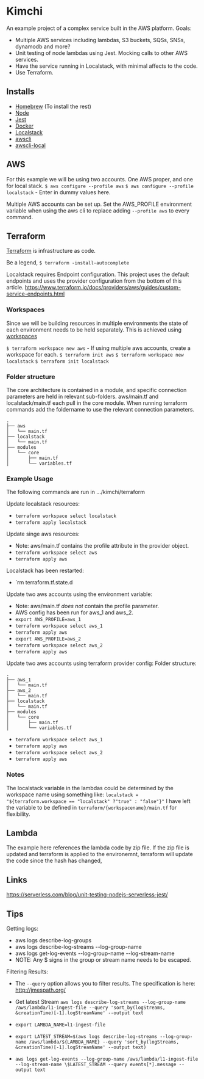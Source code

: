 # Kimchi

An example project of a complex service built in the AWS platform.
Goals:

- Multiple AWS services including lambdas, S3 buckets, SQSs, SNSs, dynamodb and more?
- Unit testing of node lambdas using Jest. Mocking calls to other AWS services.
- Have the service running in Localstack, with minimal affects to the code.
- Use Terraform.

## Installs

- [Homebrew](https://brew.sh/) (To install the rest)
- [Node](https://nodejs.org/en/)
- [Jest](https://jestjs.io/)
- [Docker](https://www.docker.com/)
- [Localstack](https://github.com/localstack/localstack)
- [awscli](https://aws.amazon.com/cli/)
- [awscli-local](https://github.com/localstack/awscli-local)

## AWS

For this example we will be using two accounts. One AWS proper, and one for local stack.
`$ aws configure --profile aws`
`$ aws configure --profile localstack` - Enter in dummy values here.

Multiple AWS accounts can be set up. Set the AWS_PROFILE environment variable when using the aws cli to replace adding `--profile aws` to every command.

## Terraform

[Terraform](https://www.terraform.io/) is infrastructure as code.

Be a legend, `$ terraform -install-autocomplete`

Localstack requires Endpoint configuration.
This project uses the default endpoints and uses the provider configuration from the bottom of this article. https://www.terraform.io/docs/providers/aws/guides/custom-service-endpoints.html

### Workspaces

Since we will be building resources in multiple environments the state of each environment needs to be held separately.
This is achieved using [workspaces](https://www.terraform.io/docs/state/workspaces.html)

`$ terraform workspace new aws` - If using multiple aws accounts, create a workspace for each.
`$ terraform init aws`
`$ terraform workspace new localstack`
`$ terraform init localstack`

### Folder structure

The core architecture is contained in a module, and specific connection parameters are held in relevant sub-folders.
aws/main.tf and localstack/main.tf each pull in the core module.
When running terraform commands add the foldername to use the relevant connection parameters.

```
.
├── aws
│   └── main.tf
├── localstack
│   └── main.tf
├── modules
│   └── core
│       ├── main.tf
│       └── variables.tf
```

### Example Usage

The following commands are run in .../kimchi/terraform

Update localstack resources:

- `terraform workspace select localstack`
- `terraform apply localstack`

Update singe aws resources:

- Note: aws/main.tf contains the profile attribute in the provider object.
- `terraform workspace select aws`
- `terraform apply aws`

Localstack has been restarted:

- `rm terraform.tf.state.d

Update two aws accounts using the environment variable:

- Note: aws/main.tf _does not_ contain the profile parameter.
- AWS config has been run for aws_1 and aws_2.
- `export AWS_PROFILE=aws_1`
- `terraform workspace select aws_1`
- `terraform apply aws`
- `export AWS_PROFILE=aws_2`
- `terraform workspace select aws_2`
- `terraform apply aws`

Update two aws accounts using terraform provider config:
Folder structure:

```
.
├── aws_1
│   └── main.tf
├── aws_2
│   └── main.tf
├── localstack
│   └── main.tf
├── modules
│   └── core
│       ├── main.tf
│       └── variables.tf
```

- `terraform workspace select aws_1`
- `terraform apply aws`
- `terraform workspace select aws_2`
- `terraform apply aws`

### Notes

The localstack variable in the lambdas could be determined by the workspace name using something like: `localstack = "${terraform.workspace == "localstack" ?"true" : "false"}"`
I have left the variable to be defined in `terraform/{workspacename}/main.tf` for flexibility.

## Lambda

The example here references the lambda code by zip file. If the zip file is updated and terraform is applied to the environemnt, terraform will update the code since the hash has changed,

## Links

https://serverless.com/blog/unit-testing-nodejs-serverless-jest/

## Tips

Getting logs:

- aws logs describe-log-groups
- aws logs describe-log-streams --log-group-name
- aws logs get-log-events --log-group-name <log-group-name> --log-stream-name <log-steam-name>
- NOTE: Any \$ signs in the group or stream name needs to be escaped.

Filtering Results:

- The `--query` option allows you to filter results. The specification is here: http://jmespath.org/
- Get latest Stream `aws logs describe-log-streams --log-group-name /aws/lambda/l1-ingest-file --query 'sort_by(logStreams, &creationTime)[-1].logStreamName' --output text`

- `export LAMBDA_NAME=l1-ingest-file`
- `export LATEST_STREAM=$(aws logs describe-log-streams --log-group-name /aws/lambda/${LAMBDA_NAME} --query 'sort_by(logStreams, &creationTime)[-1].logStreamName' --output text)`
- `aws logs get-log-events --log-group-name /aws/lambda/l1-ingest-file --log-stream-name \$LATEST_STREAM --query events[*].message --output text`
